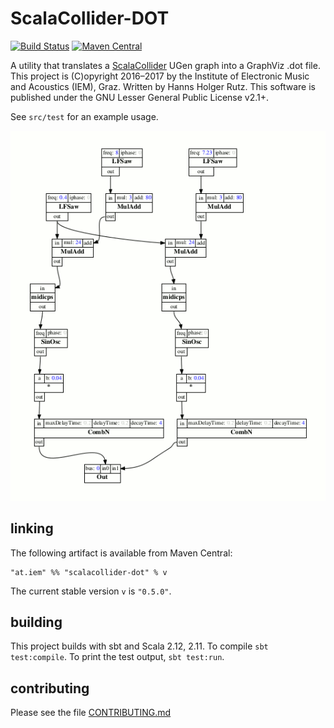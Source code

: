 # ScalaCollider-DOT

[![Build Status](https://travis-ci.org/iem-projects/ScalaCollider-DOT.svg?branch=master)](https://travis-ci.org/iem-projects/ScalaCollider-DOT)
[![Maven Central](https://maven-badges.herokuapp.com/maven-central/at.iem/scalacollider-dot_2.11/badge.svg)](https://maven-badges.herokuapp.com/maven-central/at.iem/scalacollider-dot_2.11)

A utility that translates a [ScalaCollider](https://github.com/Sciss/ScalaCollider) UGen graph into a GraphViz .dot file.
This project is (C)opyright 2016&ndash;2017 by the Institute of Electronic Music and Acoustics (IEM), Graz. Written by Hanns Holger Rutz. This software is published under the GNU Lesser General Public License v2.1+.

See `src/test` for an example usage.

![example](example.png)

## linking

The following artifact is available from Maven Central:

    "at.iem" %% "scalacollider-dot" % v

The current stable version `v` is `"0.5.0"`.

## building

This project builds with sbt and Scala 2.12, 2.11. To compile `sbt test:compile`.
To print the test output, `sbt test:run`.

## contributing

Please see the file [CONTRIBUTING.md](CONTRIBUTING.md)
